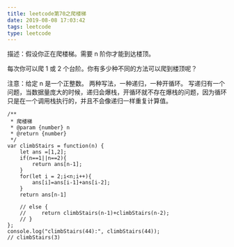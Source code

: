 ```yaml
---
title: leetcode第70之爬楼梯
date: 2019-08-08 17:03:42
tags: leetcode
type: leetcode
---
```


描述：假设你正在爬楼梯。需要 n 阶你才能到达楼顶。

每次你可以爬 1 或 2 个台阶。你有多少种不同的方法可以爬到楼顶呢？

注意：给定 n 是一个正整数。
两种写法，一种递归，一种开循环。
写递归有一个问题，当数据量庞大的时候，递归会爆栈，开循环就不存在爆栈的问题，因为循环只是在一个调用栈执行的，并且不会像递归一样重复计算值。
<!-- more -->
```
/**
 * 爬楼梯
 * @param {number} n
 * @return {number}
 */
var climbStairs = function(n) {
    let ans =[1,2];
    if(n==1||n==2){
        return ans[n-1];
    }
    for(let i = 2;i<n;i++){
        ans[i]=ans[i-1]+ans[i-2];
    }
    return ans[n-1]

    // else {
    //     return climbStairs(n-1)+climbStairs(n-2);
    // }
};
console.log("climbStairs(44):", climbStairs(44));
// climbStairs(3)
```
